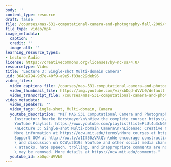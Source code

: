 ```yaml
---
body: ''
content_type: resource
draft: false
file: /courses/mas-531-computational-camera-and-photography-fall-2009/mitmas_531f09_lec03_2_360p_16_9.mp4
file_type: video/mp4
image_metadata:
  caption: ''
  credit: ''
  image-alt: ''
learning_resource_types:
- Lecture Audio
license: https://creativecommons.org/licenses/by-nc-sa/4.0/
resourcetype: Video
title: 'Lecture 3: Single-shot Multi-domain Camera'
uid: 3648e794-9d7e-40f9-a9e5-f83ac29deb96
video_files:
  video_captions_file: /courses/mas-531-computational-camera-and-photography-fall-2009/14NPFgPcXwP5ZjyEvnuR4iLQEZR8aSVcp_transcript.webvtt
  video_thumbnail_file: https://img.youtube.com/vi/xbDqd-dVVb0/default.jpg
  video_transcript_file: /courses/mas-531-computational-camera-and-photography-fall-2009/14NPFgPcXwP5ZjyEvnuR4iLQEZR8aSVcp_transcript.pdf
video_metadata:
  video_speakers: ''
  video_tags: Single-shot, Multi-domain, Camera
  youtube_description: "MIT MAS.531 Computational Camera and Photography, Fall 2009\n\
    Instructor: Roarke Horstmeyer\n\nView the complete course: https://ocw.mit.edu/courses/mas-531-computational-camera-and-photography-fall-2009/\n\
    YouTube Playlist: https://www.youtube.com/playlist?list=PLUl4u3cNGP61pwA6paIRZ30q1sjLE8b6c\n\
    \nLecture 3: Single-shot Multi-domain Camera\n\nLicense: Creative Commons BY-NC-SA\n\
    More information at https://ocw.mit.edu/terms\nMore courses at https://ocw.mit.edu\n\
    Support OCW at http://ow.ly/a1If50zVRlQ\n\nWe encourage constructive comments\
    \ and discussion on OCW\u2019s YouTube and other social media channels. Personal\
    \ attacks, hate speech, trolling, and inappropriate comments are not allowed and\
    \ may be removed. More details at https://ocw.mit.edu/comments."
  youtube_id: xbDqd-dVVb0
---
```

